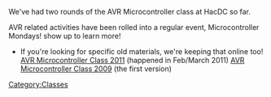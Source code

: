 We've had two rounds of the AVR Microcontroller class at HacDC so far.

AVR related activities have been rolled into a regular event,
Microcontroller Mondays! show up to learn more!

-   If you're looking for specific old materials, we're keeping that
    online too! [AVR Microcontroller Class
    2011](AVR_Microcontroller_Class_2011) (happened in
    Feb/March 2011) [AVR Microcontroller Class
    2009](AVR_Microcontroller_Class_2009) (the first version)

[Category:Classes](Category:Classes)

